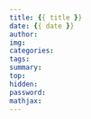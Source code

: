 ```yaml
---
title: {{ title }}
date: {{ date }}
author:
img: 
categories: 
tags:
summary:
top: 
hidden: 
password: 
mathjax: 
---
```


